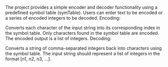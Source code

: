 The project provides a simple encoder and decoder functionality using a predefined symbol table (symTable). Users can enter text to be encoded or a series of encoded integers to be decoded. 
Encoding:

Converts each character of the input string into its corresponding index in the symbol table.
Only characters found in the symbol table are encoded.
The encoded output is a list of integers.
Decoding:

Converts a string of comma-separated integers back into characters using the symbol table.
The input string should represent a list of integers in the format [n1, n2, n3, ...].
